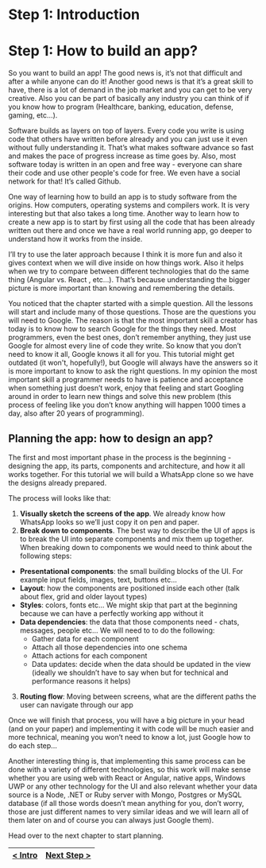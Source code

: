 # Step 1: Introduction

[//]: # (head-end)


# Step 1: How to build an app?

So you want to build an app!
The good news is, it’s not that difficult and after a while anyone can do it!
Another good news is that it’s a great skill to have, there is a lot of demand in the job market and you can get to be very creative. Also you can be part of basically any industry you can think of if you know how to program (Healthcare,
banking, education, defense, gaming, etc…).

Software builds as layers on top of layers.  Every code you write is using code that others have written before already and you can just use it even without fully understanding it.
That’s what makes software advance so fast and makes the pace of progress increase as time goes by.
Also, most software today is written in an open and free way - everyone can share their code and use other people's code for free.  We even have a social network for that!  It’s called Github.

One way of learning how to build an app is to study software from the origins. How computers, operating systems and compilers work. It is very interesting but that also takes a long time.
Another way to learn how to create a new app is to start by first using all the code that has been already written out there and once we have a real world running app, go deeper to understand how it works from the inside.

I’ll try to use the later approach because I think it is more fun and also it gives context when we will dive inside on how things work. Also it helps when we try to compare between different technologies that do the same thing (Angular vs.
React , etc…).
That’s because understanding the bigger picture is more important than knowing and remembering the details.

You noticed that the chapter started with a simple question.
All the lessons will start and include many of those questions.  Those are the questions you will need to Google.  The reason is that the most important skill a creator has today is to know how to search Google for the things they need. Most
programmers, even the best ones, don’t remember anything, they just use Google for almost every line of code they write. So know that you don’t need to know it all, Google knows it all for you.
This tutorial might get outdated (it won't, hopefully!), but Google will always have the answers so it is more important to know to ask the right questions.
In my opinion the most important skill a programmer needs to have is patience and acceptance when something just doesn’t work, enjoy that feeling and start Googling around in order to learn new things and solve this new problem (this process of
feeling like you don’t know anything will happen 1000 times a day, also after 20 years of programming).

## Planning the app: how to design an app?

The first and most important phase in the process is the beginning - designing the app, its parts, components and architecture, and how it all works together.
For this tutorial we will build a WhatsApp clone so we have the designs already prepared.

The process will looks like that:

1. **Visually sketch the screens of the app**. We already know how WhatsApp looks so we’ll just copy it on pen and paper.
2. **Break down to components**. The best way to describe the UI of apps is to break the UI into separate components and mix them up together. When breaking down to components we would need to think about the following steps:
  * **Presentational components**: the small building blocks of the UI. For example input fields, images, text, buttons etc…
  * **Layout**: how the components are positioned inside each other (talk about flex, grid and older layout types)
  * **Styles**: colors, fonts etc… We might skip that part at the beginning because we can have a perfectly working app without it
  * **Data dependencies**: the data that those components need - chats, messages, people etc… We will need to to do the following:
    * Gather data for each component
    * Attach all those dependencies into one schema
    * Attach actions for each component
    * Data updates: decide when the data should be updated in the view (ideally we shouldn’t have to say when but for technical and performance reasons it helps)
3. **Routing flow**: Moving between screens, what are the different paths the user can navigate through our app

Once we will finish that process, you will have a big picture in your head (and on your paper) and implementing it with code will be much easier and more technical, meaning you won’t need to know a lot, just Google how to do each step...

Another interesting thing is, that implementing this same process can be done with a variety of different technologies, so this work will make sense whether you are using web with React or Angular, native apps, Windows UWP or any other
technology for the UI and also relevant whether your data source is a Node, .NET or Ruby server with Mongo, Postgres or MySQL database (if all those words doesn’t mean anything for you, don’t worry, those are just different names to very similar
ideas and we will learn all of them later on and of course you can always just Google them).

Head over to the next chapter to start planning.


[//]: # (foot-start)

[{]: <helper> (navStep)

| [< Intro](https://github.com/Urigo/whatsapp-textrepo-angularcli-express/tree/master@1.4.0/README.md) | [Next Step >](https://github.com/Urigo/whatsapp-textrepo-angularcli-express/tree/master@1.4.0/.tortilla/manuals/views/step2.md) |
|:--------------------------------|--------------------------------:|

[}]: #
